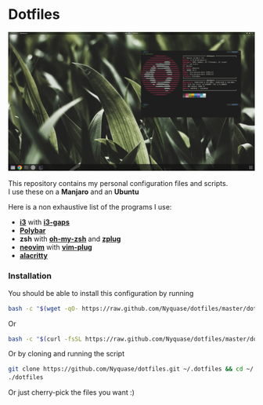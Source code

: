 # Dotfiles

<p align="center">
  <img src="desktop.png" alt="desktop">
</p>

This repository contains my personal configuration files and scripts.  
I use these on a **Manjaro** and an **Ubuntu**

Here is a non exhaustive list of the programs I use:

- **[i3](https://i3wm.org/)** with **[i3-gaps](https://github.com/Airblader/i3)**
- **[Polybar](https://github.com/jaagr/polybar)**
- **zsh** with **[oh-my-zsh](https://ohmyz.sh/)** and **[zplug](https://github.com/zplug/zplug)**
- **[neovim](https://neovim.io/)** with **[vim-plug](https://github.com/junegunn/vim-plug)**
- **[alacritty](https://github.com/jwilm/alacritty)**

### Installation

You should be able to install this configuration by running

```sh
bash -c "$(wget -qO- https://raw.github.com/Nyquase/dotfiles/master/dotfiles)"
```

Or

```sh
bash -c "$(curl -fsSL https://raw.github.com/Nyquase/dotfiles/master/dotfiles)"
```

Or by cloning and running the script

```sh
git clone https://github.com/Nyquase/dotfiles.git ~/.dotfiles && cd ~/.dotfiles
./dotfiles
```

Or just cherry-pick the files you want :)
